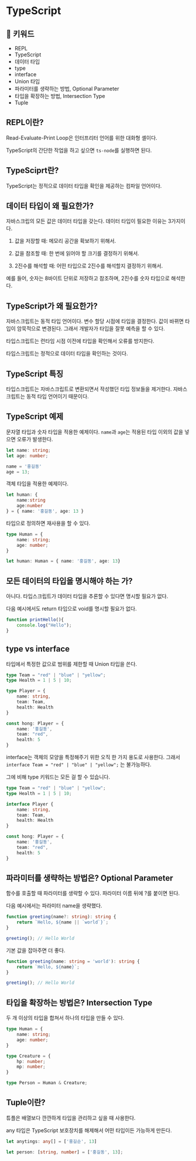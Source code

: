 # TypeScript

## :whale2: 키워드

* REPL
* TypeScript
* 데이터 타입
* type
* interface
* Union 타입
* 파라미터를 생략하는 방법, Optional Parameter
* 타입을 확장하는 방법, Intersection Type
* Tuple

## REPL이란?

Read-Evaluate-Print Loop은 인터프리터 언어를 위한 대화형 셸이다.

TypeScript의 간단한 작업을 하고 싶으면 `ts-node`를 실행하면 된다.

## TypeSciprt란?

TypeScript는 정적으로 데이터 타입을 확인을 제공하는 컴파일 언어이다.

## 데이터 타입이 왜 필요한가?

자바스크립의 모든 값은 데이터 타입을 갖는다. 데이터 타입이 필요한 이유는 3가지이다.

1. 값을 저장할 때: 메모리 공간을 확보하기 위해서.

2. 값을 참조할 때: 한 번에 읽어야 할 크기를 결정하기 위해서.

3. 2진수를 해석할 때: 어떤 타입으로 2진수를 해석할지 결정하기 위해서.

예를 들어, 숫자는 8바이트 단위로 저장하고 참조하며, 2진수를 숫자 타입으로 해석한다.

## TypeScript가 왜 필요한가?

자바스크립트는 동적 타입 언어이다. 변수 할당 시점에 타입을 결정한다. 값이 바뀌면 타입이 암묵적으로 변경된다. 그래서 개발자가 타입을 잘못 예측을 할 수 있다.

타입스크립트는 런타임 시점 이전에 타입을 확인해서 오류를 방지한다.

타입스크립트는 정적으로 데이터 타입을 확인하는 것이다.

## TypeScript 특징

타입스크립트는 자바스크립트로 변환되면서 작성했던 타입 정보들을 제거한다. 자바스크립트는 동적 타입 언어이기 때문이다.

## TypeScript 예제

문자열 타입과 숫자 타입을 적용한 예제이다. `name`과 `age`는 적용된 타입 이외의 값을 넣으면 오류가 발생한다.

```typescript
let name: string;
let age: number;

name = '홍길동'
age = 13;
```

객체 타입을 적용한 예제이다.

```typescript
let human: {
    name:string
    age:number    
} = { name: '홍길동', age: 13 }
```

타입으로 정의하면 재사용을 할 수 있다.

```typescript
type Human = {
    name: string;
    age: number;
}

let human: Human = { name: '홍길동', age: 13}
```

## 모든 데이터의 타입을 명시해야 하는 가?

아니다. 타입스크립트가 데이터 타입을 추론할 수 있다면 명시할 필요가 없다.

다음 예시에서도 return 타입으로 void를 명시할 필요가 없다.

```typescript
function printHello(){
    console.log("Hello");
}
```

## type vs interface

타입에서 특정한 값으로 범위를 제한할 때 Union 타입을 쓴다.

```typescript
type Team = "red" | "blue" | "yellow";
type Health = 1 | 5 | 10;

type Player = {
    name: string,
    team: Team,
    health: Health
}

const hong: Player = {
    name: '홍길동',
    team: "red",
    health: 5
}
```

interface는 객체의 모양을 특정해주기 위한 오직 한 가지 용도로 사용한다. 그래서 `interface Team = "red" | "blue" | "yellow";` 는 불가능하다.

그에 비해 type 키워드는 모든 걸 할 수 있습니다.

```typescript
type Team = "red" | "blue" | "yellow";
type Health = 1 | 5 | 10;

interface Player {
    name: string,
    team: Team,
    health: Health
}

const hong: Player = {
    name: '홍길동',
    team: "red",
    health: 5
}
```

## 파라미터를 생략하는 방법은? Optional Parameter

함수를 호출할 때 파라미터를 생략할 수 있다. 파라미터 이름 뒤에 ?를 붙이면 된다. 

다음 예시에서는 파라미터 name을 생략했다.

```typescript
function greeting(name?: string): string {
    return `Hello, ${name || `world`}`;
}

greeting(); // Hello World
```

기본 값을 잡아주면 더 좋다.

```typescript
function greeting(name: string = 'world'): string {
    return `Hello, ${name}`;
}

greeting(); // Hello World
```

## 타입을 확장하는 방법은? Intersection Type

두 개 이상의 타입을 합쳐서 하나의 타입을 만들 수 있다.

```typescript
type Human = {
    name: string;
    age: number;
}

type Creature = {
    hp: number;
    mp: number;
}

type Person = Human & Creature;
```

## Tuple이란?

튜플은 배열보다 깐깐하게 타입을 관리하고 싶을 때 사용한다.

any 타입은 TypeScript 보호장치를 해제해서 어떤 타입이든 가능하게 만든다.

```typescript
let anytings: any[] = ['홍길순', 13] 

let person: [string, number] = ['홍길동', 13]; 
```
